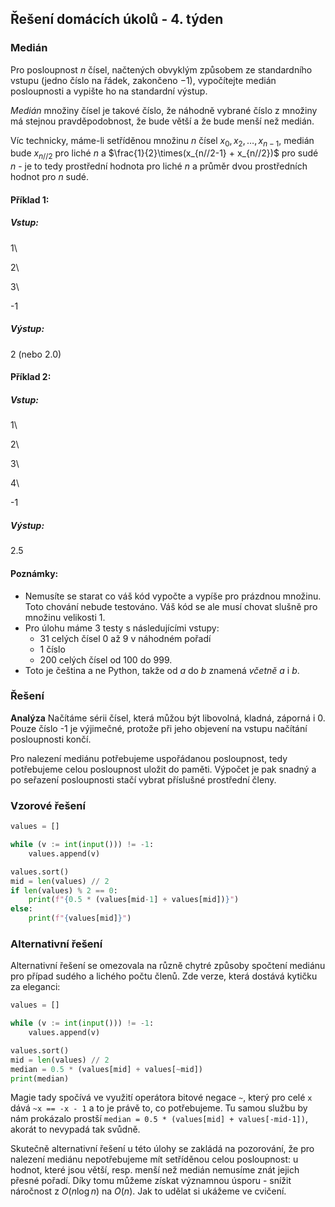 ## Řešení domácích úkolů - 4. týden

### Medián

Pro posloupnost $n$ čísel, načtených obvyklým způsobem ze standardního vstupu (jedno číslo na řádek, zakončeno  $-1$), vypočítejte medián posloupnosti a vypište ho na standardní výstup. 

*Medián* množiny čísel je takové číslo, že náhodně vybrané číslo z množiny má stejnou pravděpodobnost, že bude větší a že bude menší než medián. 

Víc technicky, máme-li setříděnou množinu $n$ čísel $x_0, x_2, \dots, x_{n-1}$, medián bude $x_{n//2}$ pro liché $n$ a $\frac{1}{2}\times(x_{n//2-1} + x_{n//2})$ pro sudé $n$ - je to tedy prostřední hodnota pro liché $n$ a průměr dvou prostředních hodnot pro $n$ sudé.

#### Příklad 1:

##### Vstup:

1\

2\

3\

-1

##### Výstup:

2 (nebo 2.0)

#### Příklad 2:

##### Vstup:

1\

2\

3\

4\

-1

##### Výstup:

2.5

#### Poznámky:

- Nemusíte se starat co váš kód vypočte a vypíše pro prázdnou množinu. Toto chování nebude testováno. Váš kód se ale musí chovat slušně pro množinu velikosti 1.
- Pro úlohu máme 3 testy s následujícími vstupy:
  - 31 celých čísel 0 až 9 v náhodném pořadí
  - 1 číslo
  - 200 celých čísel od 100 do 999.
- Toto je čeština a ne Python, takže od $a$ do $b$ znamená *včetně* $a$ i $b$.



### Řešení

**Analýza** Načítáme sérii čísel, která můžou být libovolná, kladná, záporná i 0. Pouze číslo -1 je výjimečné, protože při jeho objevení na vstupu načítání posloupnosti končí. 

Pro nalezení mediánu potřebujeme uspořádanou posloupnost, tedy potřebujeme celou posloupnost uložit do paměti. Výpočet je pak snadný a po seřazení posloupnosti stačí vybrat příslušné prostřední členy. 

### Vzorové řešení

```python
values = []

while (v := int(input())) != -1:
    values.append(v)

values.sort()
mid = len(values) // 2
if len(values) % 2 == 0:
    print(f"{0.5 * (values[mid-1] + values[mid])}")
else:
    print(f"{values[mid]}")
```

 ### Alternativní řešení

Alternativní řešení se omezovala na různě chytré způsoby spočtení mediánu pro případ sudého a lichého počtu členů.  Zde verze, která dostává kytičku za eleganci:

```python
values = []

while (v := int(input())) != -1:
    values.append(v)

values.sort()
mid = len(values) // 2
median = 0.5 * (values[mid] + values[~mid])
print(median)
```

Magie tady spočívá ve využití operátora bitové negace `~`, který pro celé `x` dává `~x == -x - 1` a to je právě to, co potřebujeme. Tu samou službu by nám prokázalo prostší `median = 0.5 * (values[mid] + values[-mid-1])`, akorát to nevypadá tak svůdně. 

Skutečně alternativní řešení u této úlohy se zakládá na pozorování, že pro nalezení mediánu nepotřebujeme mít setříděnou celou posloupnost: u hodnot, které jsou větší, resp. menší než medián nemusíme znát jejich přesné pořadí. Díky tomu můžeme získat významnou úsporu - snížit náročnost z $O(n\log{n})$ na $O(n)$. Jak to udělat si ukážeme ve cvičení.